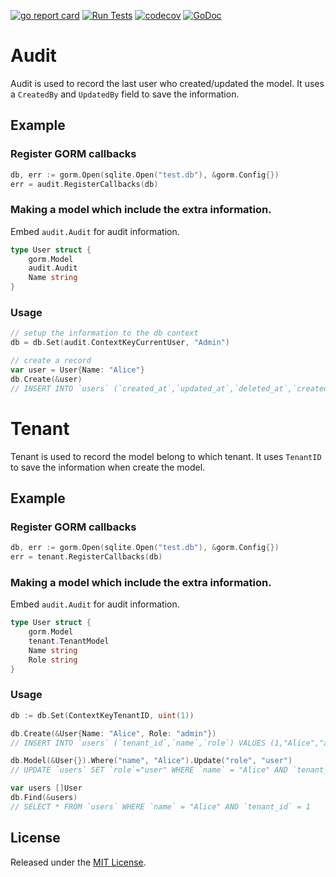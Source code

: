 [![go report card](https://goreportcard.com/badge/github.com/zhupeijun/gorm-ext "go report card")](https://goreportcard.com/report/github.com/zhupeijun/gorm-ext)
[![Run Tests](https://github.com/zhupeijun/gorm-ext/actions/workflows/gorm-ext.yml/badge.svg)](https://github.com/zhupeijun/gorm-ext/actions/workflows/gorm-ext.yml)
[![codecov](https://codecov.io/gh/zhupeijun/gorm-ext/branch/master/graph/badge.svg?token=IV057761SV)](https://codecov.io/gh/zhupeijun/gorm-ext)
[![GoDoc](https://godoc.org/github.com/zhupeijun/gorm-ext?status.svg)](https://godoc.org/github.com/zhupeijun/gorm-ext)

# Audit

Audit is used to record the last user who created/updated the model. It uses a `CreatedBy` and `UpdatedBy` field to save the information.  

## Example

### Register GORM callbacks

```go
db, err := gorm.Open(sqlite.Open("test.db"), &gorm.Config{})
err = audit.RegisterCallbacks(db)
```

### Making a model which include the extra information.

Embed `audit.Audit` for audit information.

```go
type User struct {
    gorm.Model
    audit.Audit
    Name string
}
```

### Usage

```go
// setup the information to the db context
db = db.Set(audit.ContextKeyCurrentUser, "Admin")

// create a record
var user = User{Name: "Alice"}
db.Create(&user)
// INSERT INTO `users` (`created_at`,`updated_at`,`deleted_at`,`created_by`,`updated_by`,`name`) VALUES ("...","...",NULL,"Admin","Admin","Alice")
```

# Tenant 

Tenant is used to record the model belong to which tenant. It uses `TenantID` to save the information when create the model.


## Example

### Register GORM callbacks

```go
db, err := gorm.Open(sqlite.Open("test.db"), &gorm.Config{})
err = tenant.RegisterCallbacks(db)
```

### Making a model which include the extra information.

Embed `audit.Audit` for audit information.

```go
type User struct {
    gorm.Model
    tenant.TenantModel
    Name string
    Role string
}
```

### Usage

```go
db := db.Set(ContextKeyTenantID, uint(1))

db.Create(&User{Name: "Alice", Role: "admin"})
// INSERT INTO `users` (`tenant_id`,`name`,`role`) VALUES (1,"Alice","admin") RETURNING `id`

db.Model(&User{}).Where("name", "Alice").Update("role", "user")
// UPDATE `users` SET `role`="user" WHERE `name` = "Alice" AND `tenant_id` = 1

var users []User
db.Find(&users)
// SELECT * FROM `users` WHERE `name` = "Alice" AND `tenant_id` = 1
```

## License

Released under the [MIT License](http://opensource.org/licenses/MIT).